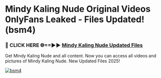# Mindy Kaling Nude Original Videos 0nlyFans Leaked - Files Updated! (bsm4)

<h3>🔴 CLICK HERE 🌐==►► <a href="https://tinyurl.com/5h6xmrr3" rel="nofollow">Mindy Kaling Nude Updated Files</a></h3>

Get Mindy Kaling Nude and all content. Now you can access all videos and pictures of Mindy Kaling Nude. New Updated Files 2025!

[![bsm4](https://i.imgur.com/KVD873Z.gif)](https://tinyurl.com/5h6xmrr3)
